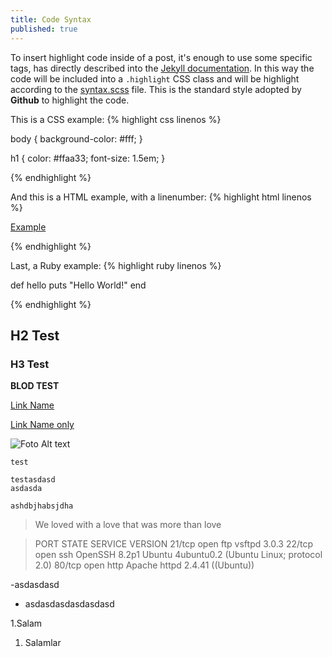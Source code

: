 ```yaml
---
title: Code Syntax
published: true
---
```

To insert highlight code inside of a post, it's enough to use some specific tags, has directly described into the [Jekyll documentation](http://jekyllrb.com/docs/templates/#code-snippet-highlighting). In this way the code will be included into a ``.highlight`` CSS class and will be highlight according to the [syntax.scss](https://github.com/mojombo/tpw/blob/master/css/syntax.css) file. This is the standard style adopted by **Github** to highlight the code. 

This is a CSS example:
{% highlight css linenos %}

body {
  background-color: #fff;
  }

h1 {
  color: #ffaa33;
  font-size: 1.5em;
  }

{% endhighlight %}

And this is a HTML example, with a linenumber:
{% highlight html linenos %}

<html>
  <a href="example.com">Example</a>
</html>

{% endhighlight %}

Last, a Ruby example:
{% highlight ruby linenos %}

def hello
  puts "Hello World!"
end

{% endhighlight %}



## H2 Test
### H3 Test


**BLOD TEST**



[Link Name](https://google.com "Title")

[Link Name only](https://google.com)


![Foto Alt text]({{site.baseurl}}/https://i.imgur.com/fXkrS4l.png)



`test`


```
testasdasd
asdasda
```


``
ashdbjhabsjdha
``




> We loved with a love that was more than love


> PORT   STATE SERVICE VERSION
> 21/tcp open  ftp     vsftpd 3.0.3
> 22/tcp open  ssh     OpenSSH 8.2p1 Ubuntu 4ubuntu0.2 (Ubuntu Linux; protocol 2.0)
> 80/tcp open  http    Apache httpd 2.4.41 ((Ubuntu))

-asdasdasd
- asdasdasdasdasdasd

1.Salam
1. Salamlar

